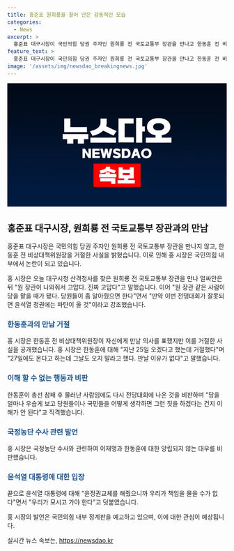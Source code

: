 ```yaml
---
title: 홍준표 원희룡을 끌어 안은 감동적인 모습
categories:
  - News
excerpt: >
  홍준표 대구시장이 국민의힘 당권 주자인 원희룡 전 국토교통부 장관을 만나고 한동훈 전 비상대책위원장을 거절한 이유를 공개했습니다. 홍 시장은 원 장관과의 만남에 감사하다며 당 대표 선거에 원 장관이 맡을 때가 됐다고 강조했으며 지난 25일 오겠다고 했던 한동훈에 대해선 만날 이유가 없다고 밝혔습니다. 또한 국정농단 수사와 관련해 이재명과 한동훈의 대우를 비교하며 윤석열 대통령에 대한 책임론을 제기했습니다.
feature_text: >
  홍준표 대구시장이 국민의힘 당권 주자인 원희룡 전 국토교통부 장관을 만나고 한동훈 전 비상대책위원장을 거절한 이유를 공개했습니다. 홍 시장은 원 장관과의 만남에 감사하다며 당 대표 선거에 원 장관이 맡을 때가 됐다고 강조했으며 지난 25일 오겠다고 했던 한동훈에 대해선 만날 이유가 없다고 밝혔습니다. 또한 국정농단 수사와 관련해 이재명과 한동훈의 대우를 비교하며 윤석열 대통령에 대한 책임론을 제기했습니다.
image: '/assets/img/newsdao_breakingnews.jpg'
---
```


<p><img src="/assets/img/newsdao_breakingnews.jpg" alt="pcversion 속보" /></p>

<h2 data-ke-size="size26">홍준표 대구시장, 원희룡 전 국토교통부 장관과의 만남</h2>

<p>홍준표 대구시장은 국민의힘 당권 주자인 원희룡 전 국토교통부 장관을 만나지 않고, 한동훈 전 비상대책위원장을 거절한 사실을 밝혔습니다. 이로 인해 홍 시장은 국민의힘 내부에서 논란이 되고 있습니다. </p>

<p data-ke-size="size16">홍 시장은 오늘 대구시청 산격청사를 찾은 원희룡 전 국토교통부 장관을 만나 얼싸안은 뒤 "원 장관이 나와줘서 고맙다. 진짜 고맙다"고 말했습니다. 이어 "원 장관 같은 사람이 당을 맡을 때가 됐다. 당원들이 좀 알아줬으면 한다"면서 "만약 이번 전댕대회가 잘못되면 윤석열 정권에는 파탄이 올 것"이라고 강조했습니다.</p>

<h3><b><span style="color: #1a5490;">한동훈과의 만남 거절</span></b></h3>

<p>홍 시장은 한동훈 전 비상대책위원장이 자신에게 만날 의사를 표했지만 이를 거절한 사실을 공개했습니다. 홍 시장은 한동훈에 대해 "지난 25일 오겠다고 했는데 거절했다"며 "27일에도 온다고 하는데 그날도 오지 말라고 했다. 만날 이유가 없다"고 말했습니다.</p>

<h3><b><span style="color: #1a5490;">이해 할 수 없는 행동과 비판</span></b></h3>

<p>한동훈이 총선 참패 후 물러난 사람임에도 다시 전당대회에 나온 것을 비판하며 "당을 얼마나 우습게 보고 당원들이나 국민들을 어떻게 생각하면 그런 짓을 하겠다는 건지 이해가 안 된다"고 직격했습니다.</p>

<h3><b><span style="color: #1a5490;">국정농단 수사 관련 발언</span></b></h3>

<p>홍 시장은 국정농단 수사와 관련하여 이재명과 한동훈에 대한 양립되지 않는 대우를 비판했습니다.</p>

<h3><b><span style="color: #1a5490;">윤석열 대통령에 대한 입장</span></b></h3>

<p>끝으로 윤석열 대통령에 대해 "윤정권교체를 해줬으니까 우리가 책임을 물을 수가 없다"면서 "우리가 모시고 가야 한다"고 덧붙였습니다. </p>

<p>홍 시장의 발언은 국민의힘 내부 정계판을 예고하고 있으며, 이에 대한 관심이 예상됩니다.</p>
실시간 뉴스 속보는, <a href="https://newsdao.kr" rel="dofollow">https://newsdao.kr</a>


